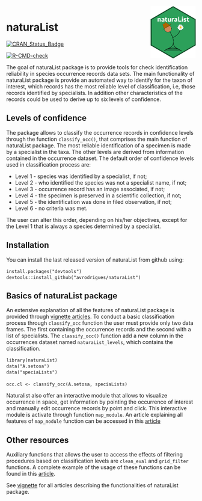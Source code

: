 <img src="man/figures/logo_naturaList_2.png" alt="naturaList logo" width="120px" align="right"/>

# naturaList

<!-- badges: start -->

[![CRAN\_Status\_Badge](https://www.r-pkg.org/badges/version/naturaList)](https://cran.r-project.org/package=naturaList)

[![R-CMD-check](https://github.com/avrodrigues/naturaList/workflows/R-CMD-check/badge.svg)](https://github.com/avrodrigues/naturaList/actions)

<!-- badges: end -->

The goal of naturaList package is to provide tools for check identification reliability in species occurrence records data sets. The main functionality of naturaList package is provide an automated way to identify for the taxon of interest, which records has the most reliable level of classification, i.e, those records identified by specialists. In addition other characteristics of the records could be used to derive up to six levels of confidence.

## Levels of confidence

The package allows to classify the occurrence records in confidence levels through the function `classify_occ()`, that comprises the main function of naturaList package. The most reliable identification of a specimen is made by a specialist in the taxa. The other levels are derived from information contained in the occurrence dataset. The default order of confidence levels used in classification process are:

-   Level 1 - species was identified by a specialist, if not;
-   Level 2 - who identified the species was not a specialist name, if not;
-   Level 3 - occurrence record has an image associated, if not;
-   Level 4 - the specimen is preserved in a scientific collection, if not;
-   Level 5 - the identification was done in filed observation, if not;
-   Level 6 - no criteria was met.

The user can alter this order, depending on his/her objectives, except for the Level 1 that is always a species determined by a specialist.

## Installation

You can install the last released version of naturaList from github using:

``` {.r}
install.packages("devtools")
devtools::install_github("avrodrigues/naturaList")
```

## Basics of naturaList package

An extensive explanation of all the features of naturaList package is provided through [vignette articles](https://avrodrigues.github.io/naturaList/articles/natutaList_vignette.html). To conduct a basic classification process through `classify_occ` function the user must provide only two data frames. The first containing the occurrence records and the second with a list of specialists. The `classify_occ()` function add a new column in the occurrences dataset named `naturaList_levels`, which contains the classification.

``` {.r}
library(naturaList)
data("A.setosa")
data("speciaLists")

occ.cl <- classify_occ(A.setosa, speciaLists)
```

Naturalist also offer an interactive module that allows to visualize occurrence in space, get information by pointing the occurrence of interest and manually edit occurrence records by point and click. This interactive module is activate through function `map_module`. An article explaining all features of `map_module` function can be accessed in this [article](https://avrodrigues.github.io/naturaList/articles/naturaList_map_module_vignette.html)

## Other resources

Auxiliary functions that allows the user to access the effects of filtering procedures based on classification levels are `clean_eval` and `grid_filter` functions. A complete example of the usage of these functions can be found in this [article](https://avrodrigues.github.io/naturaList/articles/natutaList_clean_eval_vignette.html).

See [vignette](https://avrodrigues.github.io/naturaList/articles/natutaList_vignette.html) for all articles describing the functionalities of naturaList package.
